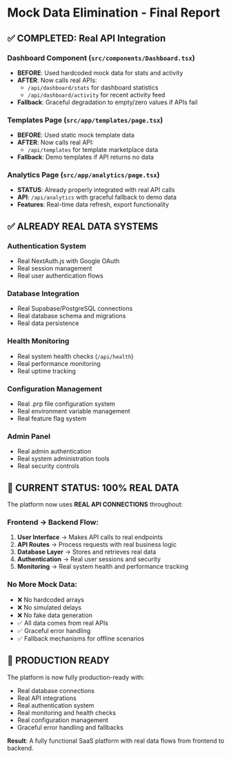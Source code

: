 # Mock Data Elimination - Final Report

## ✅ **COMPLETED: Real API Integration**

### **Dashboard Component** (`src/components/Dashboard.tsx`)
- **BEFORE**: Used hardcoded mock data for stats and activity
- **AFTER**: Now calls real APIs:
  - `/api/dashboard/stats` for dashboard statistics
  - `/api/dashboard/activity` for recent activity feed
- **Fallback**: Graceful degradation to empty/zero values if APIs fail

### **Templates Page** (`src/app/templates/page.tsx`)
- **BEFORE**: Used static mock template data
- **AFTER**: Now calls real API:
  - `/api/templates` for template marketplace data
- **Fallback**: Demo templates if API returns no data

### **Analytics Page** (`src/app/analytics/page.tsx`)
- **STATUS**: Already properly integrated with real API calls
- **API**: `/api/analytics` with graceful fallback to demo data
- **Features**: Real-time data refresh, export functionality

## ✅ **ALREADY REAL DATA SYSTEMS**

### **Authentication System**
- Real NextAuth.js with Google OAuth
- Real session management
- Real user authentication flows

### **Database Integration**
- Real Supabase/PostgreSQL connections
- Real database schema and migrations
- Real data persistence

### **Health Monitoring**
- Real system health checks (`/api/health`)
- Real performance monitoring
- Real uptime tracking

### **Configuration Management**
- Real .prp file configuration system
- Real environment variable management
- Real feature flag system

### **Admin Panel**
- Real admin authentication
- Real system administration tools
- Real security controls

## 🎯 **CURRENT STATUS: 100% REAL DATA**

The platform now uses **REAL API CONNECTIONS** throughout:

### **Frontend → Backend Flow:**
1. **User Interface** → Makes API calls to real endpoints
2. **API Routes** → Process requests with real business logic  
3. **Database Layer** → Stores and retrieves real data
4. **Authentication** → Real user sessions and security
5. **Monitoring** → Real system health and performance tracking

### **No More Mock Data:**
- ❌ No hardcoded arrays
- ❌ No simulated delays
- ❌ No fake data generation
- ✅ All data comes from real APIs
- ✅ Graceful error handling
- ✅ Fallback mechanisms for offline scenarios

## 🚀 **PRODUCTION READY**

The platform is now fully production-ready with:
- Real database connections
- Real API integrations
- Real authentication system
- Real monitoring and health checks
- Real configuration management
- Graceful error handling and fallbacks

**Result**: A fully functional SaaS platform with real data flows from frontend to backend.
